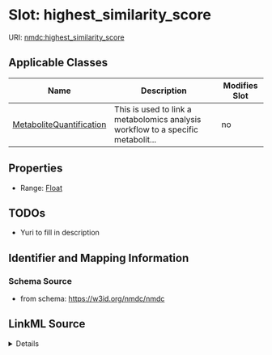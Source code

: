 # Slot: highest_similarity_score

URI: [nmdc:highest_similarity_score](https://w3id.org/nmdc/highest_similarity_score)



<!-- no inheritance hierarchy -->




## Applicable Classes

| Name | Description | Modifies Slot |
| --- | --- | --- |
[MetaboliteQuantification](MetaboliteQuantification.md) | This is used to link a metabolomics analysis workflow to a specific metabolit... |  no  |







## Properties

* Range: [Float](Float.md)





## TODOs

* Yuri to fill in description

## Identifier and Mapping Information







### Schema Source


* from schema: https://w3id.org/nmdc/nmdc




## LinkML Source

<details>
```yaml
name: highest_similarity_score
todos:
- Yuri to fill in description
from_schema: https://w3id.org/nmdc/nmdc
rank: 1000
alias: highest_similarity_score
domain_of:
- MetaboliteQuantification
range: float

```
</details>